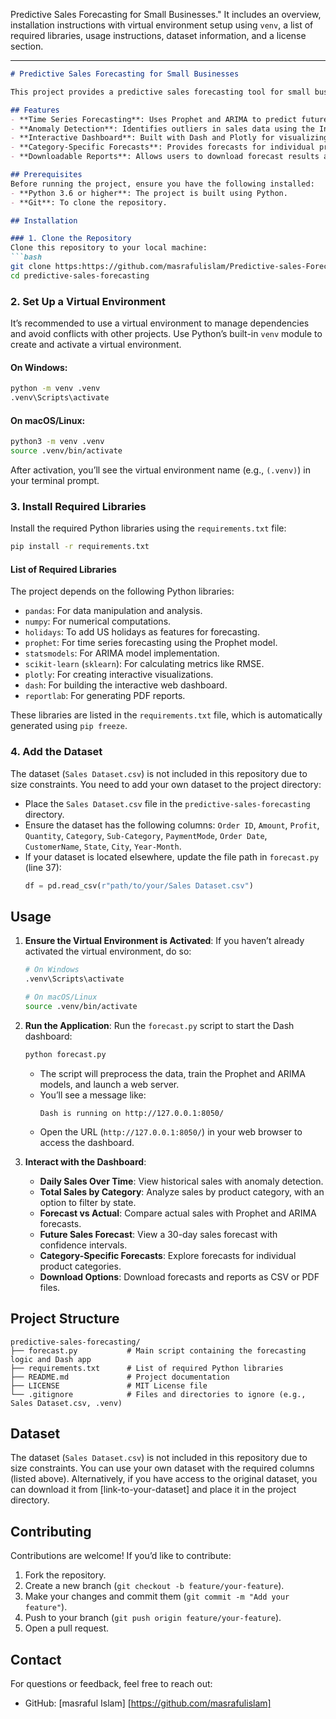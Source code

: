 Predictive Sales Forecasting for Small Businesses." 
It includes an overview, installation instructions with virtual environment setup using `venv`, a list of required libraries, usage instructions, dataset information, and a license section.

---

```markdown
# Predictive Sales Forecasting for Small Businesses

This project provides a predictive sales forecasting tool for small businesses using the **Prophet** and **ARIMA** models. It includes a **Dash** dashboard for visualizing historical sales, forecasts, anomalies, and category-specific trends. The tool is designed to help small businesses make data-driven decisions by forecasting future sales based on historical data.

## Features
- **Time Series Forecasting**: Uses Prophet and ARIMA to predict future sales.
- **Anomaly Detection**: Identifies outliers in sales data using the Interquartile Range (IQR) method.
- **Interactive Dashboard**: Built with Dash and Plotly for visualizing daily sales, forecasts, and category-specific trends.
- **Category-Specific Forecasts**: Provides forecasts for individual product categories.
- **Downloadable Reports**: Allows users to download forecast results and summary reports in CSV and PDF formats.

## Prerequisites
Before running the project, ensure you have the following installed:
- **Python 3.6 or higher**: The project is built using Python.
- **Git**: To clone the repository.

## Installation

### 1. Clone the Repository
Clone this repository to your local machine:
```bash
git clone https:https://github.com/masrafulislam/Predictive-sales-Forecating-for-small-businesses.git
cd predictive-sales-forecasting
```

### 2. Set Up a Virtual Environment
It’s recommended to use a virtual environment to manage dependencies and avoid conflicts with other projects. Use Python’s built-in `venv` module to create and activate a virtual environment.

#### On Windows:
```bash
python -m venv .venv
.venv\Scripts\activate
```

#### On macOS/Linux:
```bash
python3 -m venv .venv
source .venv/bin/activate
```

After activation, you’ll see the virtual environment name (e.g., `(.venv)`) in your terminal prompt.

### 3. Install Required Libraries
Install the required Python libraries using the `requirements.txt` file:
```bash
pip install -r requirements.txt
```

#### List of Required Libraries
The project depends on the following Python libraries:
- `pandas`: For data manipulation and analysis.
- `numpy`: For numerical computations.
- `holidays`: To add US holidays as features for forecasting.
- `prophet`: For time series forecasting using the Prophet model.
- `statsmodels`: For ARIMA model implementation.
- `scikit-learn` (`sklearn`): For calculating metrics like RMSE.
- `plotly`: For creating interactive visualizations.
- `dash`: For building the interactive web dashboard.
- `reportlab`: For generating PDF reports.

These libraries are listed in the `requirements.txt` file, which is automatically generated using `pip freeze`.

### 4. Add the Dataset
The dataset (`Sales Dataset.csv`) is not included in this repository due to size constraints. You need to add your own dataset to the project directory:
- Place the `Sales Dataset.csv` file in the `predictive-sales-forecasting` directory.
- Ensure the dataset has the following columns: `Order ID`, `Amount`, `Profit`, `Quantity`, `Category`, `Sub-Category`, `PaymentMode`, `Order Date`, `CustomerName`, `State`, `City`, `Year-Month`.
- If your dataset is located elsewhere, update the file path in `forecast.py` (line 37):
  ```python
  df = pd.read_csv(r"path/to/your/Sales Dataset.csv")
  ```

## Usage
1. **Ensure the Virtual Environment is Activated**:
   If you haven’t already activated the virtual environment, do so:
   ```bash
   # On Windows
   .venv\Scripts\activate

   # On macOS/Linux
   source .venv/bin/activate
   ```

2. **Run the Application**:
   Run the `forecast.py` script to start the Dash dashboard:
   ```bash
   python forecast.py
   ```
   - The script will preprocess the data, train the Prophet and ARIMA models, and launch a web server.
   - You’ll see a message like:
     ```
     Dash is running on http://127.0.0.1:8050/
     ```
   - Open the URL (`http://127.0.0.1:8050/`) in your web browser to access the dashboard.

3. **Interact with the Dashboard**:
   - **Daily Sales Over Time**: View historical sales with anomaly detection.
   - **Total Sales by Category**: Analyze sales by product category, with an option to filter by state.
   - **Forecast vs Actual**: Compare actual sales with Prophet and ARIMA forecasts.
   - **Future Sales Forecast**: View a 30-day sales forecast with confidence intervals.
   - **Category-Specific Forecasts**: Explore forecasts for individual product categories.
   - **Download Options**: Download forecasts and reports as CSV or PDF files.

## Project Structure
```
predictive-sales-forecasting/
├── forecast.py           # Main script containing the forecasting logic and Dash app
├── requirements.txt      # List of required Python libraries
├── README.md             # Project documentation
├── LICENSE               # MIT License file
└── .gitignore            # Files and directories to ignore (e.g., Sales Dataset.csv, .venv)
```

## Dataset
The dataset (`Sales Dataset.csv`) is not included in this repository due to size constraints. You can use your own dataset with the required columns (listed above). Alternatively, if you have access to the original dataset, you can download it from [link-to-your-dataset] and place it in the project directory.

## Contributing
Contributions are welcome! If you’d like to contribute:
1. Fork the repository.
2. Create a new branch (`git checkout -b feature/your-feature`).
3. Make your changes and commit them (`git commit -m "Add your feature"`).
4. Push to your branch (`git push origin feature/your-feature`).
5. Open a pull request.


## Contact
For questions or feedback, feel free to reach out:
- GitHub: [masraful Islam] [https://github.com/masrafulislam]
```

